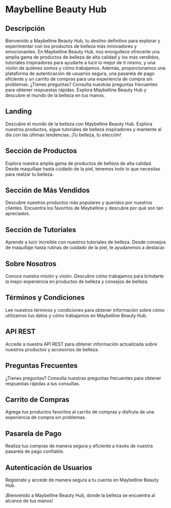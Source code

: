 # Maybelline Beauty Hub

## Descripción
Bienvenido a Maybelline Beauty Hub, tu destino definitivo para explorar y experimentar con los productos de belleza más innovadores y emocionantes. En Maybelline Beauty Hub, nos enorgullece ofrecerte una amplia gama de productos de belleza de alta calidad y los más vendidos, tutoriales inspiradores para ayudarte a lucir lo mejor de ti mismo, y una visión de quiénes somos y cómo trabajamos. Además, proporcionamos una plataforma de autenticación de usuarios segura, una pasarela de pago eficiente y un carrito de compras para una experiencia de compra sin problemas. ¿Tienes preguntas? Consulta nuestras preguntas frecuentes para obtener respuestas rápidas. Explora Maybelline Beauty Hub y descubre el mundo de la belleza en tus manos.

## Landing
Descubre el mundo de la belleza con Maybelline Beauty Hub. Explora nuestros productos, sigue tutoriales de belleza inspiradores y mantente al día con las últimas tendencias. ¡Tu belleza, tu elección!

## Sección de Productos
Explora nuestra amplia gama de productos de belleza de alta calidad. Desde maquillaje hasta cuidado de la piel, tenemos todo lo que necesitas para realzar tu belleza.

## Sección de Más Vendidos
Descubre nuestros productos más populares y queridos por nuestros clientes. Encuentra los favoritos de Maybelline y descubre por qué son tan apreciados.

## Sección de Tutoriales
Aprende a lucir increíble con nuestros tutoriales de belleza. Desde consejos de maquillaje hasta rutinas de cuidado de la piel, te ayudaremos a destacar.

## Sobre Nosotros
Conoce nuestra misión y visión. Descubre cómo trabajamos para brindarte la mejor experiencia en productos de belleza y consejos de belleza.

## Términos y Condiciones
Lee nuestros términos y condiciones para obtener información sobre cómo utilizamos tus datos y cómo trabajamos en Maybelline Beauty Hub.

## API REST
Accede a nuestra API REST para obtener información actualizada sobre nuestros productos y accesorios de belleza.

## Preguntas Frecuentes
¿Tienes preguntas? Consulta nuestras preguntas frecuentes para obtener respuestas rápidas a tus consultas.

## Carrito de Compras
Agrega tus productos favoritos al carrito de compras y disfruta de una experiencia de compra sin problemas.

## Pasarela de Pago
Realiza tus compras de manera segura y eficiente a través de nuestra pasarela de pago confiable.

## Autenticación de Usuarios
Regístrate y accede de manera segura a tu cuenta en Maybelline Beauty Hub.

¡Bienvenido a Maybelline Beauty Hub, donde la belleza se encuentra al alcance de tus manos!